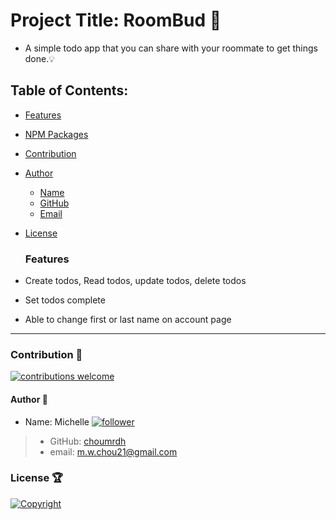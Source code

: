 # Project Title: RoomBud :raised_hands:

- A simple todo app that you can share with your roommate to get things done.:bulb:

## Table of Contents:

- [Features](#features)
- [NPM Packages](#npm-packages)
- [Contribution](#contribution-handshake)
- [Author](#author-bust_in_silhouette)
    - [Name](#author-bust_in_silhouette)
    - [GitHub](#author-bust_in_silhouette)
    - [Email](author-bust_in_silhouette)
- [License](#license-trophy)

  ### Features

- Create todos, Read todos, update todos, delete todos
- Set todos complete
- Able to change first or last name on account page

---

### Contribution :handshake:

[![contributions welcome](https://img.shields.io/badge/contributions-welcome-brightgreen.svg?style=flat)](https://github.com/choumrdh/Honey-Do/issues)

#### Author :bust_in_silhouette:

- Name: Michelle [![follower](https://img.shields.io/github/followers/choumrdh?label=follower&style=social)](https://github.com/choumrdh?tab=followers)

> - GitHub: [choumrdh](https://github.com/choumrdh)
> - email: m.w.chou21@gmail.com

### License :trophy:

[![Copyright](https://img.shields.io/badge/Copyright-Michelle-blue)](https://github.com/choumrdh)

